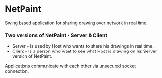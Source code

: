 # NetPaint

Swing based application for sharing drawing over network in real time.

### Two versions of NetPaint - Server & Client

* Server - Is used by Host who wants to share his drawings in real time.
* Client - Is a person who want to see what Host is drawing on his Server version of NetPaint.

Applications communicate with each other via unsecured socket connection.
